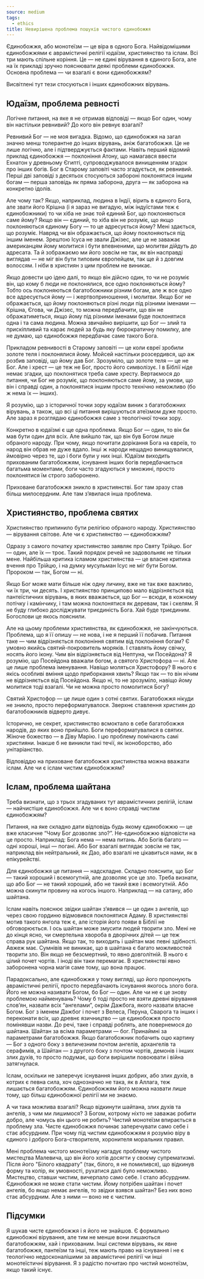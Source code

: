 ```yaml
---
source: medium
tags:
  - ethics
title: Невирішена проблема пошуків чистого єдинобожжя
---
```


Єдинобожжя, або монотеїзм — це віра в одного Бога.
Найвідомішими єдинобожжями є аврамістичні релігії юдаїзм, християнство та іслам.
Всі три мають спільне коріння.
Це — не єдині вірування в єдиного Бога, але на їх прикладі зручно пояснювати деякі проблеми єдинобожжя.
Основна проблема — чи взагалі є вони єдинобожжям?

Висвітлені тут тези стосуються і інших єдинобожних вірувань.

## Юдаїзм, проблема ревності

Логічне питання, на яке я не отримав відповіді — якщо Бог один, чому він настільки ревнивий?
До кого він ревнує взагалі?

Ревнивий Бог — не моя вигадка.
Відомо, що єдинобожжя на загал значно менш толерантне до інших вірувань, аніж багатобожжя.
Це не лише логічно, але і підтверджується фактами.
Навіть перший відомий приклад єдинобожжя — поклоніння Атону, що намагався ввести Ехнатон у древньому Єгипті, супроводжувалося винищенням згадок про інших богів.
Бог в Старому заповіті часто згадується, як ревнивий.
Перші дві заповіді з десятьох стосуються забороні поклонятися іншим богам — перша заповідь як пряма заборона, друга — як заборона на конкретно ідолів.

Але чому так?
Якщо, наприклад, людина в Індії, вірить в єдиного Бога, але звати його Крішна (і я зараз не вигадую, між індуїстами теж є єдинобожники) то чи хіба не знає той єдиний Бог, що поклоняються саме йому?
Якщо він — єдиний, то хіба він не розуміє, що якщо поклоняються єдиному Богу — то це адресується йому?
Мені здається, що розуміє.
Навряд чи він ображається, що йому поклоняються під іншим іменем.
Зрештою Ісуса не звали Джізес, але це не заважає американцям йому молитися і бути впевненими, що молитви дійдуть до адресата.
Та й зображаємо ми його зовсім не так, як він насправді виглядав — не міг він бути типовим європейцем, так ще й з довгим волоссям.
І ніби в християн з цим проблем не виникає.

Якщо довести цю ідею далі, то якщо він дійсно один, то чи не розуміє він, що кому б люди не поклонялися, все одно поклоняються йому?
Тобто ось поклоняються багатобожники різним богам, але ж все одно все адресується йому — і жертвоприношення, і молитви.
Якщо Бог не ображається, що йому поклоняються різні люди під різними іменами — Крішна, Єгова, чи Джізес, то можна передбачити, що він не ображатиметься, якщо йому під різними іменами буде поклонятися одна і та сама людина.
Можна звичайно вирішити, що Бог — злий та прискіпливий та карає людей за будь яку бюрократичну помилку, але не думаю, що єдинобожжя передбачає саме такого Бога.

Прикладом ревнивості в Старому заповіті — це коли євреї зробили золоте теля і поклонялися йому.
Мойсей настільки розсердився, що аж розбив заповіді, що йому дав Бог.
Зрозуміло, що золоте теля — це не Бог.
Але і хрест — це теж не Бог, просто його символізує.
І в Біблії ніде немає згадки, що поклонятися треба саме хресту.
Вертаємося до питання, чи Бог не розуміє, що поклоняються саме йому, за умови, що він і справді один, а поклонятися іншим просто технічно неможливо (бо ж нема їх — інших).

Я розумію, що з історичної точки зору юдаїзм виник з багатобожних вірувань, а також, що всі ці питання вирішуються атеїзмом дуже просто.
Але зараз я розглядаю єдинобожжя саме з теологічної точки зору.

Конкретно в юдаїзмі є ще одна проблема.
Якщо Бог — один, то він би мав бути один для всіх.
Але вийшло так, що він був Богом лише обраного народу.
При чому, якщо почитати дорікання Бога на євреїв, то народ він обрав не дуже вдало.
Інші ж народи нещадно винищувалися, ймовірно через те, що і боги були у них інші.
Юдаїзм виходить прихованим багатобожжям, існування інших богів передбачається багатьма моментами, боги часто згадуються у множині, просто поклонятися їм строго заборонено.

Приховане багатобожжя зникло в християнстві.
Бог там зразу став більш милосердним.
Але там з’явилася інша проблема.

## Християнство, проблема святих

Християнство припинило бути релігією обраного народу.
Християнство — вірування світове.
Але чи є християнство — єдинобожжям?

Одразу з самого початку християнство заявляє про Святу Трійцю.
Бог — один, але їх — троє.
Такий порядок речей не задовольняє не тільки мене.
Найбільша критика ісламом християнства — це власне критика вчення про Трійцю, і на думку мусульман Ісус не міг бути Богом.
Пророком — так, Богом — ні.

Якщо Бог може мати більше ніж одну личину, вже не так вже важливо, чи їх три, чи десять.
І християнство принципово мало відрізняється від пантеїстичних вірувань, в яких вважається, що Бог — всюди, в кожному потічку і камінчику, і там можна поклонятися як деревам, так і скелям.
Я не буду глибоко досліджувати триєдиність Бога.
Хай буде триєдиним.
Богослови це якось пояснили.

Але на цьому проблеми християнства, як єдинобожжя, не закінчуються.
Проблема, що я її опишу — не нова, і не я перший її побачив.
Питання таке — чим відрізняється поклоніння святим від поклоніння богам?
Є умовно якийсь святий-покровитель моряків.
І ставлять йому свічку, носять його ікону.
Чим він відрізняється від Нептуна, чи Посейдона?
Я розумію, що Посейдона вважали богом, а святого Христофора — ні.
Але це лише проблема іменування.
Навіщо моляться Христофору?
В нього є якісь особливі вміння щодо приборкання хвиль?
Якщо так — то він нічим не відрізняється від Посейдона.
Якщо ні, то не зрозуміло, навіщо йому молитися тоді взагалі.
Чи не можна просто помолитися Богу?

Святий Христофор — це лише один з сотні святих.
Багатобожжя нікуди не зникло, просто переформатувалося.
Зверхнє ставлення християн до багатобожників відверто дивує.

Історично, не секрет, християнство всмоктало в себе багатобожжя народів, до яких воно прийшло.
Боги переформатувалися в святих.
Жіноче божество — в Діву Марію.
І цю проблему помічають самі християни.
Інакше б не виникли такі течії, як іконоборство, або унітаріанство.

Відповіддю на приховане багатобожжя християнства можна вважати іслам.
Але чи є іслам чистим єдинобожжям?

## Іслам, проблема шайтана

Треба визнати, що з трьох згадуваних тут аврамістичних релігій, іслам — найчистіше єдинобожжя.
Але чи є воно справді чистим єдинобожжям?

Питання, на яке складно дати відповідь будь якому єдинобожжю — це вже класичне “Чому Бог дозволяє зло?”.
Не-єдинобожжю відповісти на це просто.
Наприклад: Бога нема — нема питань.
Або Богів багато — одні хороші, інші — погані.
Або Бог взагалі виглядає зовсім не так, наприклад він нейтральний, як Дао, або взагалі не цікавиться нами, як в епікурействі.

Для єдинобожжя це питання — надскладне.
Складно пояснити, що Бог — такий хороший і всемогутній, але дозволяє усе це зло.
Треба визнати, що або Бог — не такий хороший, або не такий вже і всемогутній.
Або можна скинути провину на когось іншого.
Наприклад — на сатану, або шайтана.

Іслам навіть пояснює звідки шайтан з’явився — це один з ангелів, що через свою гординю відмовився поклонятися Адаму.
В християнстві мотив такого янгола теж є, але історія його появи в Біблії не обговорюється.
І ось шайтан може змусити людей творити зло.
Мені не до кінця ясно, чи смертельна хвороба в дворічних дітей — це теж справа рук шайтана.
Якщо так, то виходить і шайтан має певні здібності.
Авжеж має.
Сумнівів не виникає, що в шайтана є багато можливостей творити зло.
Він якщо не безсмертний, то явно довголітній.
В нього є цілий почет чортів.
І іноді він таки перемагає.
В християнстві явно заборонена чорна магія саме тому, що вона працює.

Парадоксально, але єдинобожжя у тому вигляді, що його пропонують аврамістичні релігії, просто передбачають існування якогось злого бога.
Його не можна називати Богом, бо Бог — один.
Але чи не є це знову проблемою найменувань?
Чому б тоді просто не взяти древні вірування слов’ян, назвати всіх “ангелами”, окрім Дажбога, якого назвати власне Богом.
Бог з іменем Дажбог і почет з Велеса, Перуна, Сварога та інших і переконати всіх, що древнє язичництво — це єдинобожжя просто помінявши назви.
До речі, таке і справді роблять, але повернемося до шайтана.
Шайтан за всіма параметрами — бог.
Принаймні за параметрами багатобожжя.
Якщо багатобожник побачить оцю картину — Бог з одного боку з величезним почтом ангелів, архангелів та серафимів, а Шайтан — з другого боку з почтом чортів, демонів і інших злих духів, то просто подумає, що боги вирішили повоювати і війна затягнулася.

Іслам, оскільки не заперечує існування інших добрих, або злих духів, в котрих є певна сила, хоч однозначно не така, як в Аллага, теж лишається багатобожжям.
Єдинобожжям його можна назвати лише тому, що більш єдинобожної релігії ми не знаємо.

А чи така можлива взагалі?
Якщо відкинути шайтана, злих духів та ангелів, з чим ми лишимося?
З Богом, котрому ніхто не заважає робити добро, але чомусь він цього не робить?
Чистий монотеїзм впирається в проблему зла.
Чисте єдинобожжя починає заперечувати само себе і стає абсурдним.
При чому під чистим єдинобожжям я розумію віру в єдиного і доброго Бога-створителя, хоронителя моральних правил.

Мені проблема чистого монотеїзму нагадує проблему чистого мистецтва Малевича, що він його хотів досягти у своєму супрематизмі.
Після його "Білого квадрату" (так, білого, я не помилився), що відкинув форму та колір, як умовності, рухатися далі було неможливо.
Мистецтво, ставши чистим, вичерпало само себе.
І стало абсурдним.
Єдинобожжя не може стати чистим.
Йому потрібен шайтан і почет ангелів, бо якщо немає ангелів, то звідки взявся шайтан?
Без них воно стає абсурдним.
Але з ними — воно не є чистим.

## Підсумки

Я шукав чисте єдинобожжя і я його не знайшов.
Є формально єдинобожні вірування, але тим не менше вони лишаються багатобожжям, хай і прихованим.
Інші системи вірувань, як явне багатобожжя, пантеїзм та інші, теж мають право на існування і не є теологічно недосконалішими за аврамістичні релігії чи інші монотеїстичні вірування.
Я з радістю почитаю про чистий монотеїзм, якщо такий існує.

